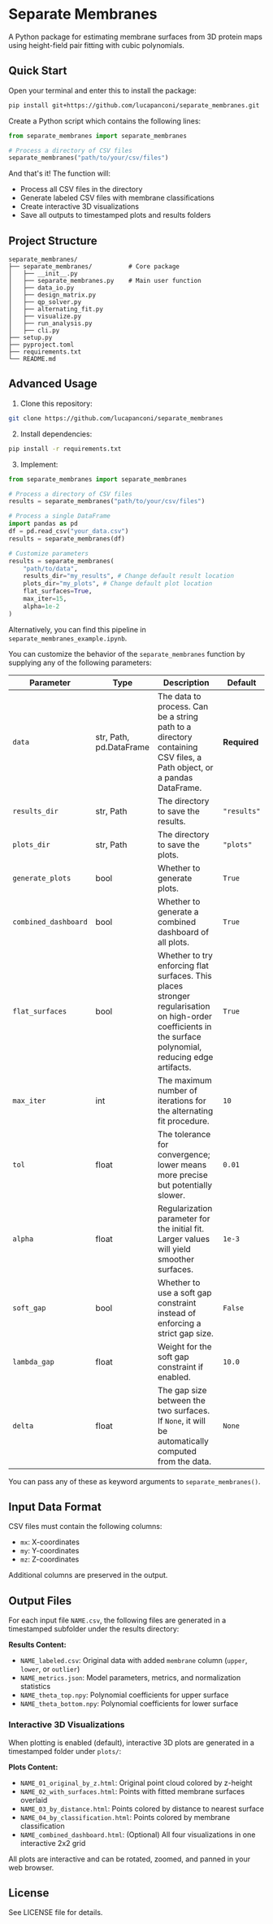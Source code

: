 # Separate Membranes

A Python package for estimating membrane surfaces from 3D protein maps using height-field pair fitting with cubic polynomials.

## Quick Start
Open your terminal and enter this to install the package:
```bash
pip install git+https://github.com/lucapanconi/separate_membranes.git
```

Create a Python script which contains the following lines:

```python
from separate_membranes import separate_membranes

# Process a directory of CSV files
separate_membranes("path/to/your/csv/files")
```

And that's it! The function will:
- Process all CSV files in the directory
- Generate labeled CSV files with membrane classifications
- Create interactive 3D visualizations
- Save all outputs to timestamped plots and results folders

## Project Structure

```
separate_membranes/
├── separate_membranes/          # Core package
│   ├── __init__.py
│   ├── separate_membranes.py    # Main user function
│   ├── data_io.py
│   ├── design_matrix.py
│   ├── qp_solver.py
│   ├── alternating_fit.py
│   ├── visualize.py
│   ├── run_analysis.py
│   ├── cli.py
├── setup.py
├── pyproject.toml
├── requirements.txt
└── README.md
```

## Advanced Usage

1. Clone this repository:
```bash
git clone https://github.com/lucapanconi/separate_membranes
```

2. Install dependencies:
```bash
pip install -r requirements.txt
```

3. Implement:
```python
from separate_membranes import separate_membranes

# Process a directory of CSV files
results = separate_membranes("path/to/your/csv/files")

# Process a single DataFrame
import pandas as pd
df = pd.read_csv("your_data.csv")
results = separate_membranes(df)

# Customize parameters
results = separate_membranes(
    "path/to/data",
    results_dir="my_results", # Change default result location
    plots_dir="my_plots", # Change default plot location
    flat_surfaces=True, 
    max_iter=15,
    alpha=1e-2
)
```

Alternatively, you can find this pipeline in `separate_membranes_example.ipynb`.

You can customize the behavior of the `separate_membranes` function by supplying any of the following parameters:

| Parameter         | Type      | Description                                                                                                                                                                                        | Default    |
|-------------------|-----------|----------------------------------------------------------------------------------------------------------------------------------------------------------------------------------------------------|------------|
| `data`            | str, Path, pd.DataFrame | The data to process. Can be a string path to a directory containing CSV files, a Path object, or a pandas DataFrame.                                      | **Required** |
| `results_dir`     | str, Path | The directory to save the results.                                                                                                                          | `"results"` |
| `plots_dir`       | str, Path | The directory to save the plots.                                                                                                                            | `"plots"`   |
| `generate_plots`  | bool      | Whether to generate plots.                                                                                                                                  | `True`      |
| `combined_dashboard` | bool   | Whether to generate a combined dashboard of all plots.                                                                                                     | `True`      |
| `flat_surfaces`   | bool      | Whether to try enforcing flat surfaces. This places stronger regularisation on high-order coefficients in the surface polynomial, reducing edge artifacts.   | `True`      |
| `max_iter`        | int       | The maximum number of iterations for the alternating fit procedure.                                                                                        | `10`        |
| `tol`             | float     | The tolerance for convergence; lower means more precise but potentially slower.                                                                             | `0.01`      |
| `alpha`           | float     | Regularization parameter for the initial fit. Larger values will yield smoother surfaces.                                                                   | `1e-3`      |
| `soft_gap`        | bool      | Whether to use a soft gap constraint instead of enforcing a strict gap size.                                                                                | `False`     |
| `lambda_gap`      | float     | Weight for the soft gap constraint if enabled.                                                                                                              | `10.0`      |
| `delta`           | float     | The gap size between the two surfaces. If `None`, it will be automatically computed from the data.                                                          | `None`      |

You can pass any of these as keyword arguments to `separate_membranes()`.

## Input Data Format

CSV files must contain the following columns:
- `mx`: X-coordinates
- `my`: Y-coordinates  
- `mz`: Z-coordinates

Additional columns are preserved in the output.

## Output Files

For each input file `NAME.csv`, the following files are generated in a timestamped subfolder under the results directory:

**Results Content:**
- `NAME_labeled.csv`: Original data with added `membrane` column (`upper`, `lower`, or `outlier`)
- `NAME_metrics.json`: Model parameters, metrics, and normalization statistics
- `NAME_theta_top.npy`: Polynomial coefficients for upper surface
- `NAME_theta_bottom.npy`: Polynomial coefficients for lower surface

### Interactive 3D Visualizations

When plotting is enabled (default), interactive 3D plots are generated in a timestamped folder under `plots/`:

**Plots Content:**
- `NAME_01_original_by_z.html`: Original point cloud colored by z-height
- `NAME_02_with_surfaces.html`: Points with fitted membrane surfaces overlaid
- `NAME_03_by_distance.html`: Points colored by distance to nearest surface
- `NAME_04_by_classification.html`: Points colored by membrane classification
- `NAME_combined_dashboard.html`: (Optional) All four visualizations in one interactive 2x2 grid

All plots are interactive and can be rotated, zoomed, and panned in your web browser.

## License

See LICENSE file for details.

